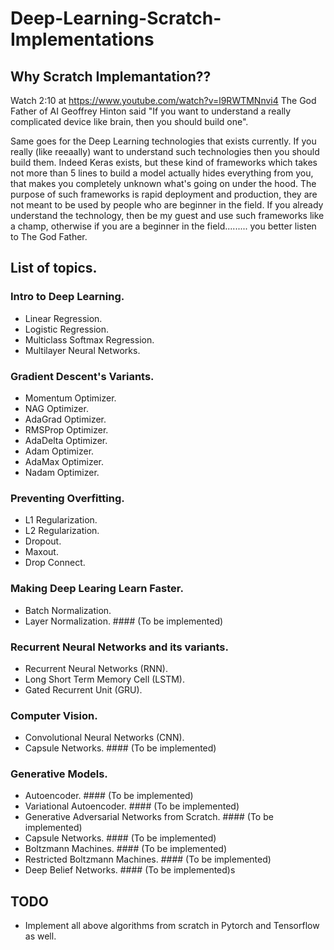# Deep-Learning-Scratch-Implementations

## Why Scratch Implemantation??

Watch 2:10 at https://www.youtube.com/watch?v=l9RWTMNnvi4
The God Father of AI Geoffrey Hinton said "If you want to understand a really complicated device like brain, then you should build one".

Same goes for the Deep Learning technologies that exists currently. If you really (like reeaally) want to understand such technologies then you should build them. Indeed Keras exists, but these kind of frameworks which takes not more than 5 lines to build a model actually hides everything from you, that makes you completely unknown what's going on under the hood. The purpose of such frameworks is rapid deployment and production, they are not meant to be used by people who are beginner in the field. If you already understand the technology, then be my guest and use such frameworks like a champ, otherwise if you are a beginner in the field......... you better listen to The God Father.

## List of topics.

### Intro to Deep Learning.
- Linear Regression.
- Logistic Regression.
- Multiclass Softmax Regression.
- Multilayer Neural Networks.

### Gradient Descent's Variants. 
- Momentum Optimizer.
- NAG Optimizer.
- AdaGrad Optimizer.
- RMSProp Optimizer.
- AdaDelta Optimizer.
- Adam Optimizer.
- AdaMax Optimizer.
- Nadam Optimizer.

### Preventing Overfitting.
- L1 Regularization.
- L2 Regularization.
- Dropout.
- Maxout.
- Drop Connect.

### Making Deep Learing Learn Faster.
- Batch Normalization.
- Layer Normalization. #### (To be implemented)

### Recurrent Neural Networks and its variants. 
- Recurrent Neural Networks (RNN).
- Long Short Term Memory Cell (LSTM).
- Gated Recurrent Unit (GRU).

### Computer Vision.
- Convolutional Neural Networks (CNN).
- Capsule Networks. #### (To be implemented)

### Generative Models.
- Autoencoder. #### (To be implemented)
- Variational Autoencoder. #### (To be implemented)
- Generative Adversarial Networks from Scratch. #### (To be implemented)
- Capsule Networks. #### (To be implemented)
- Boltzmann Machines. #### (To be implemented)
- Restricted Boltzmann Machines. #### (To be implemented)
- Deep Belief Networks. #### (To be implemented)s


## TODO

- Implement all above algorithms from scratch in Pytorch and Tensorflow as well.


